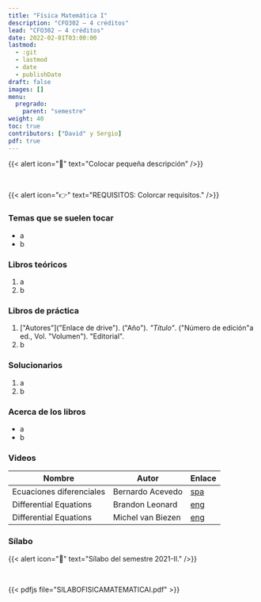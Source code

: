 ```yaml
---
title: "Física Matemática I"
description: "CFO302 — 4 créditos"
lead: "CFO302 — 4 créditos"
date: 2022-02-01T03:00:00
lastmod:
  - :git
  - lastmod
  - date
  - publishDate
draft: false
images: []
menu:
  pregrado:
    parent: "semestre"
weight: 40
toc: true
contributors: ["David" y Sergio]
pdf: true
---
```


{{< alert icon="📌" text="Colocar pequeña descripción" />}}

<br>

{{< alert icon="👉" text="REQUISITOS: Colorcar requisitos." />}}

### Temas que se suelen tocar

- a
- b

### Libros teóricos

1. a
2. b

### Libros de práctica

1. ["Autores"]("Enlace de drive"). ("Año"). *"Título"*. ("Número de edición"a ed., Vol. "Volumen"). "Editorial".
2. b

### Solucionarios

1. a
2. b

### Acerca de los libros

- a
- b

### Videos

|Nombre|Autor|Enlace|
|------|-----|------|
|Ecuaciones diferenciales|Bernardo Acevedo|[spa](https://www.youtube.com/c/1aconBerni/playlists?view=50&sort=dd&shelf_id=7)|
|Differential Equations|Brandon Leonard|[eng](https://www.youtube.com/playlist?list=PLDesaqWTN6ESPaHy2QUKVaXNZuQNxkYQ_)|
|Differential Equations|Michel van Biezen|[eng](https://www.ilectureonline.com/lectures/subject/MATH/23)|

### Sílabo

{{< alert icon="🔔" text="Sílabo del semestre 2021-II." />}}

<br>

{{< pdfjs file="SILABOFISICAMATEMATICAI.pdf" >}}
